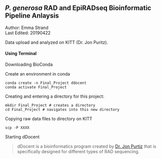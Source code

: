 ## *P. generosa* RAD and EpiRADseq Bioinformatic Pipeline Anlaysis

Author: Emma Strand  
Last Edited: 20190422

Data upload and analyzed on KITT (Dr. Jon Puritz).
#### Using Terminal
Downloading BioConda

Create an environment in conda  

```
conda create -n Final_Project ddocent
conda activate Final_Project
```

Creating and entering a directory for this project:  

```
mkdir Final_Project # creates a directory
cd Final_Project # navigates into this new directory
```

Copying raw data files to directory on KITT

```
scp -P XXXX 
```

Starting dDocent 

> dDocent is a bioinformatics program created by [Dr. Jon Purtiz](https://github.com/jpuritz) that is specifically designed for different types of RAD sequencing. 


